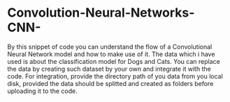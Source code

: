 # Convolution-Neural-Networks-CNN-
By this snippet of code you can understand the flow of a Convolutional Neural Network model and how to make use of it.
The data which i have used is about the classification model for Dogs and Cats. You can replace the data by creating such dataset by your own and integrate it with the code.
For integration, provide the directory path of you data from you local disk, provided the data should be splitted and created as folders before uploading it to the code.
